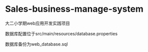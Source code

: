 # Sales-business-manage-system
大二小学期web应用开发实践项目


数据库配置位于src/main/resources/database.properties

数据库备份为web_database.sql
